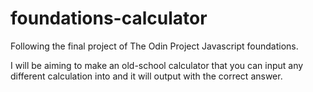 # foundations-calculator

Following the final project of The Odin Project Javascript foundations.

I will be aiming to make an old-school calculator that you can input
any different calculation into and it will output with the correct answer.
